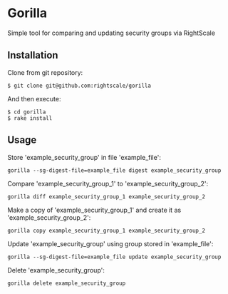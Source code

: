 # Gorilla

Simple tool for comparing and updating security groups via RightScale

## Installation

Clone from git repository:

    $ git clone git@github.com:rightscale/gorilla

And then execute:

    $ cd gorilla
    $ rake install

## Usage

Store 'example_security_group' in file 'example_file':

    gorilla --sg-digest-file=example_file digest example_security_group

Compare 'example_security_group_1' to 'example_security_group_2':

    gorilla diff example_security_group_1 example_security_group_2

Make a copy of 'example_security_group_1' and create it as 'example_security_group_2':

    gorilla copy example_security_group_1 example_security_group_2

Update 'example_security_group' using group stored in 'example_file':

    gorilla --sg-digest-file=example_file update example_security_group

Delete 'example_security_group':

    gorilla delete example_security_group
